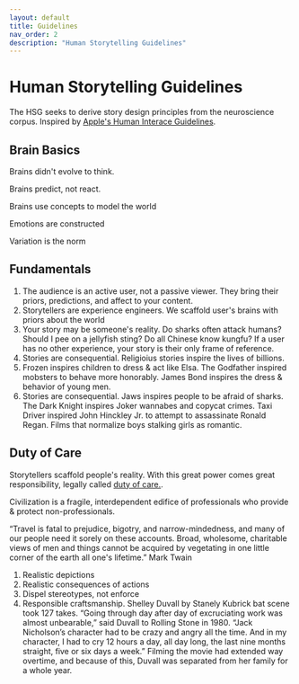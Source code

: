```yaml
---
layout: default
title: Guidelines
nav_order: 2
description: "Human Storytelling Guidelines"
---
```


# Human Storytelling Guidelines

The HSG seeks to derive story design principles from the neuroscience corpus. Inspired by [Apple's Human Interace Guidelines](https://developer.apple.com/design/human-interface-guidelines/guidelines/overview).

## Brain Basics

Brains didn't evolve to think.

Brains predict, not react.

Brains use concepts to model the world

Emotions are constructed

Variation is the norm

## Fundamentals

1. The audience is an active user, not a passive viewer. They bring their priors, predictions, and affect to your content.
2. Storytellers are experience engineers. We scaffold user's brains with priors about the world 
3. Your story may be someone's reality. Do sharks often attack humans? Should I pee on a jellyfish sting? Do all Chinese know kungfu? If a user has no other experience, your story is their only frame of reference. 
4. Stories are consequential. Religioius stories inspire the lives of billions.
5. Frozen inspires children to dress & act like Elsa. The Godfather inspired mobsters to behave more honorably. James Bond inspires the dress & behavior of young men.
6. Stories are consequential. Jaws inspires people to be afraid of sharks. The Dark Knight inspires Joker wannabes and copycat crimes. Taxi Driver inspired John Hinckley Jr. to attempt to assassinate Ronald Regan. Films that normalize boys stalking girls as romantic.


## Duty of Care

Storytellers scaffold people's reality. With this great power comes great responsibility, legally called [duty of care.]().

Civilization is a fragile, interdependent edifice of professionals who provide & protect non-professionals.

“Travel is fatal to prejudice, bigotry, and narrow-mindedness, and many of our people need it sorely on these accounts. Broad, wholesome, charitable views of men and things cannot be acquired by vegetating in one little corner of the earth all one's lifetime.”
Mark Twain


1. Realistic depictions 
2. Realistic consequences of actions
3. Dispel stereotypes, not enforce
4. Responsible craftsmanship. Shelley Duvall by Stanely Kubrick bat scene took 127 takes. “Going through day after day of excruciating work was almost unbearable,” said Duvall to Rolling Stone in 1980. “Jack Nicholson’s character had to be crazy and angry all the time. And in my character, I had to cry 12 hours a day, all day long, the last nine months straight, five or six days a week.” Filming the movie had extended way overtime, and because of this, Duvall was separated from her family for a whole year.